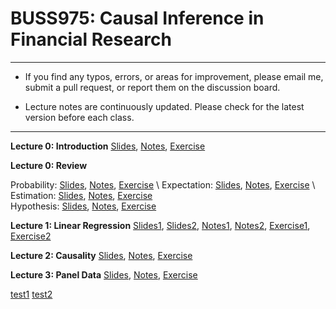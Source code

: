 # BUSS975: Causal Inference in Financial Research

---

- If you find any typos, errors, or areas for improvement, please email me, submit a pull request, or report them on the discussion board.

- Lecture notes are continuously updated. Please check for the latest version before each class.

---


**Lecture 0: Introduction**
[Slides](https://github.com/chung-jiwoong/BUSS975-Slides/blob/main/notes/00_Introduction/00_Introduction.pdf),
[Notes](https://github.com/chung-jiwoong/BUSS975-Slides/blob/main/notes/00_Introduction/Intro.pdf), 
[Exercise](https://github.com/chung-jiwoong/BUSS975-Slides/blob/main/notes/00_Introduction/00_introduction_PS.pdf)


**Lecture 0: Review**

Probability: [Slides](https://github.com/chung-jiwoong/BUSS975-Slides/blob/main/notes/00_Review/00_review_A.pdf),
[Notes](https://github.com/chung-jiwoong/BUSS975-Slides/blob/main/notes/00_Review/review_A.pdf),
[Exercise](https://github.com/chung-jiwoong/BUSS975-Slides/blob/main/notes/00_Review/00_review_A_PS.pdf) \ 
Expectation: [Slides](https://github.com/chung-jiwoong/BUSS975-Slides/blob/main/notes/00_Review/00_review_B.pdf), 
[Notes](https://github.com/chung-jiwoong/BUSS975-Slides/blob/main/notes/00_Review/review_B.pdf),
[Exercise](https://github.com/chung-jiwoong/BUSS975-Slides/blob/main/notes/00_Review/00_review_B_PS.pdf) \ 
Estimation: [Slides](https://github.com/chung-jiwoong/BUSS975-Slides/blob/main/notes/00_Review/00_review_C.pdf), 
[Notes](https://github.com/chung-jiwoong/BUSS975-Slides/blob/main/notes/00_Review/review_C.pdf),
[Exercise](https://github.com/chung-jiwoong/BUSS975-Slides/blob/main/notes/00_Review/00_review_C_PS.pdf)  \
Hypothesis: [Slides](https://github.com/chung-jiwoong/BUSS975-Slides/blob/main/notes/00_Review/00_review_D.pdf), 
[Notes](https://github.com/chung-jiwoong/BUSS975-Slides/blob/main/notes/00_Review/review_D.pdf),
[Exercise](https://github.com/chung-jiwoong/BUSS975-Slides/blob/main/notes/00_Review/00_review_D_PS.pdf) 
    

**Lecture 1: Linear Regression**
[Slides1](https://github.com/chung-jiwoong/BUSS975-Slides/blob/main/notes/01_Regression/01_linear_regression1.pdf), 
[Slides2](https://github.com/chung-jiwoong/BUSS975-Slides/blob/main/notes/01_Regression/01_linear_regression2.pdf),
[Notes1](https://github.com/chung-jiwoong/BUSS975-Slides/blob/main/notes/01_Regression/linear_regression1_v2.pdf), 
[Notes2](https://github.com/chung-jiwoong/BUSS975-Slides/blob/main/notes/01_Regression/linear_regression2.pdf),
[Exercise1](https://github.com/chung-jiwoong/BUSS975-Slides/blob/main/notes/01_Regression/02_linear_regression1_PS.pdf), 
[Exercise2](https://github.com/chung-jiwoong/BUSS975-Slides/blob/main/notes/01_Regression/02_linear_regression2_PS.pdf)



**Lecture 2: Causality**
[Slides](https://github.com/chung-jiwoong/BUSS975-Slides/blob/main/notes/03_causality/03_causality.pdf), 
[Notes](https://github.com/chung-jiwoong/BUSS975-Slides/blob/main/notes/03_causality/causality_v1.pdf), 
[Exercise](https://github.com/chung-jiwoong/BUSS975-Slides/blob/main/notes/03_causality/03_causality_PS.pdf)


**Lecture 3: Panel Data**
[Slides](https://github.com/chung-jiwoong/BUSS975-Slides/blob/main/notes/04_Panel/04_panel.pdf), 
[Notes](https://github.com/chung-jiwoong/BUSS975-Slides/blob/main/notes/04_Panel/panel_data_v1.pdf), 
[Exercise](https://github.com/chung-jiwoong/BUSS975-Slides/blob/main/notes/04_Panel/04_panel_PS.pdf)


[test1](https://docs.google.com/viewer?url=https://raw.githubusercontent.com/chung-jiwoong/BUSS975-Slides/blob/main/notes/04_Panel/04_panel_PS.pdf)
[test2](https://chung-jiwoong.github.io/BUSS975-Slides/blob/main/notes/04_Panel/04_panel_PS.pdf)

